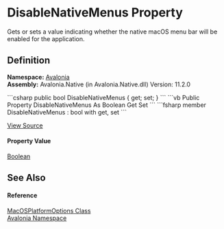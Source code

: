 # DisableNativeMenus Property


Gets or sets a value indicating whether the native macOS menu bar will be enabled for the application.



## Definition
**Namespace:** <a href="N_Avalonia">Avalonia</a>  
**Assembly:** Avalonia.Native (in Avalonia.Native.dll) Version: 11.2.0

<Tabs groupId="api-code-preview">
<TabItem value="csharp" label="C#">
```csharp
public bool DisableNativeMenus { get; set; }
```
</TabItem>
<TabItem value="vb" label="VB">
```vb
Public Property DisableNativeMenus As Boolean
	Get
	Set
```
</TabItem>
<TabItem value="fsharp" label="F#">
```fsharp
member DisableNativeMenus : bool with get, set
```
</TabItem>
</Tabs>



<a href="https://github.com/AvaloniaUI/Avalonia/tree/master/src/Avalonia.Native/AvaloniaNativePlatformExtensions.cs#L112" title="View the source code">View Source</a>



#### Property Value
<a href="https://learn.microsoft.com/dotnet/api/system.boolean" target="_blank" rel="noopener noreferrer">Boolean</a>

## See Also


#### Reference
<a href="T_Avalonia_MacOSPlatformOptions">MacOSPlatformOptions Class</a>  
<a href="N_Avalonia">Avalonia Namespace</a>  


